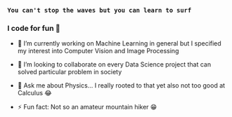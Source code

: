 ### `You can't stop the waves but you can learn to surf`

### I code for fun 💯



- 🔭 I’m currently working on Machine Learning in general but I specified my interest into Computer Vision and Image Processing 

- 👯 I’m looking to collaborate on every Data Science project that can solved particular problem in society

- 💬 Ask me about Physics... I really rooted to that yet also not too good at Calculus 😂

- ⚡ Fun fact: Not so an amateur mountain hiker 😁
